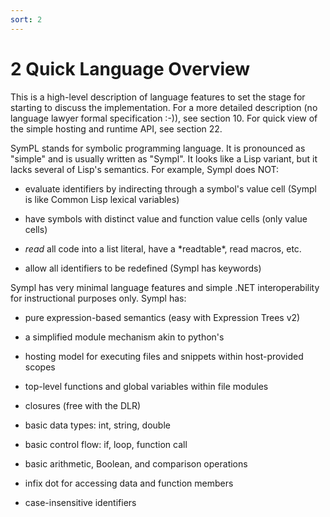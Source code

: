 ```yaml
---
sort: 2
---
```


# 2 Quick Language Overview

This is a high-level description of language features to set the stage for starting to discuss the implementation. For a more detailed description (no language lawyer formal specification :-)), see section 10. For quick view of the simple hosting and runtime API, see section 22.

SymPL stands for symbolic programming language. It is pronounced as "simple" and is usually written as "Sympl". It looks like a Lisp variant, but it lacks several of Lisp's semantics. For example, Sympl does NOT:

- evaluate identifiers by indirecting through a symbol's value cell (Sympl is like Common Lisp lexical variables)

- have symbols with distinct value and function value cells (only value cells)

- *read* all code into a list literal, have a \*readtable\*, read macros, etc.

- allow all identifiers to be redefined (Sympl has keywords)

Sympl has very minimal language features and simple .NET interoperability for instructional purposes only. Sympl has:

- pure expression-based semantics (easy with Expression Trees v2)

- a simplified module mechanism akin to python's

- hosting model for executing files and snippets within host-provided scopes

- top-level functions and global variables within file modules

- closures (free with the DLR)

- basic data types: int, string, double

- basic control flow: if, loop, function call

- basic arithmetic, Boolean, and comparison operations

- infix dot for accessing data and function members

- case-insensitive identifiers
